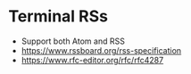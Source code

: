 # Terminal RSs

- Support both Atom and RSS
- https://www.rssboard.org/rss-specification
- https://www.rfc-editor.org/rfc/rfc4287

